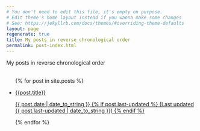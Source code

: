 ```yaml
---
# You don't need to edit this file, it's empty on purpose.
# Edit theme's home layout instead if you wanna make some changes
# See: https://jekyllrb.com/docs/themes/#overriding-theme-defaults
layout: page
regenerate: true
title: My posts in reverse chronological order
permalink: post-index.html
---
```


<p>My posts in reverse chronological order</p>
<ul class="list-group">
<br />
{% for post in site.posts %}
    <a class="list-item" href="{{post.url}}">
        <li class="list-group-item">
            <p class="posttitle">{{post.title}}</p>
            <p class="subtitle">{{ post.date | date_to_string }}
            {% if post.last-updated %}
                (Last updated {{ post.last-updated | date_to_string }})
            {% endif %}
            </p>
        </li>
    </a>
{% endfor %}
</ul>
